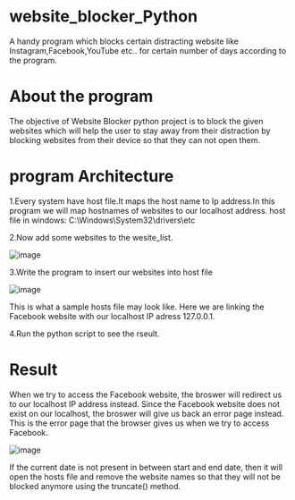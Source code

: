 # website_blocker_Python
A handy program which blocks certain distracting website like Instagram,Facebook,YouTube etc.. for certain number of days according to the program.

# About the program
The objective of Website Blocker python project is to block the given websites which will help the user to stay away from their distraction by blocking websites from their device so that they can not open them.

# program Architecture
1.Every system have host file.It maps the host name to Ip address.In this program we will map  hostnames of websites to our localhost address.
   host file in windows: C:\Windows\System32\drivers\etc
   
2.Now add some websites to the wesite_list.

![image](https://user-images.githubusercontent.com/102249618/159981116-807fbbf0-6054-40d7-b455-b8101c31d28e.png)

3.Write the program to insert our websites into host file

![image](https://user-images.githubusercontent.com/102249618/159982354-7ca7506e-a1e2-4447-a9da-1dfd5e2d4988.png)

This is what a sample hosts file may look like. Here we are linking the Facebook website with our localhost IP adress 127.0.0.1.

4.Run the python script to see the rseult.

# Result

When we try to access the Facebook website, the broswer will redirect us to our localhost IP address instead. Since the Facebook website does not exist on our localhost, the broswer will give us back an error page instead. This is the error page that the browser gives us when we try to access Facebook.

![image](https://user-images.githubusercontent.com/102249618/159984273-0a75b716-6d4e-4cb1-a9d8-4d22f1d0117e.png)

If the current date is not present in between start and end date, then it will open the hosts file and remove the website names so that they will not be blocked anymore using the truncate() method.
